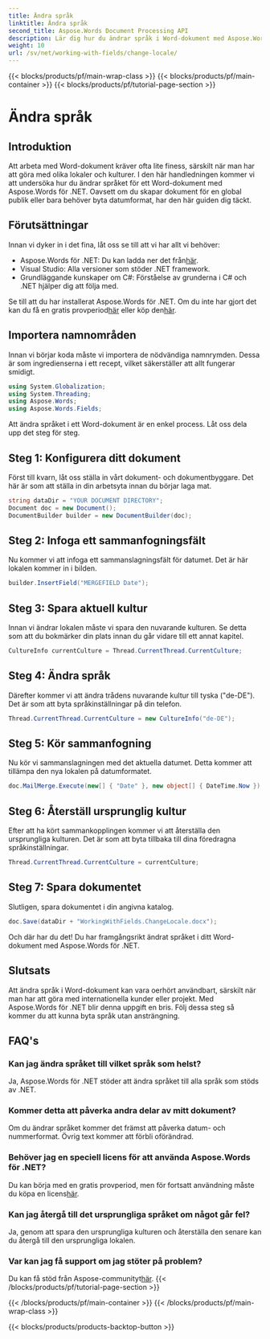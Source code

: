 ```yaml
---
title: Ändra språk
linktitle: Ändra språk
second_title: Aspose.Words Document Processing API
description: Lär dig hur du ändrar språk i Word-dokument med Aspose.Words för .NET med den här guiden. Perfekt för att hantera internationella kunder och projekt.
weight: 10
url: /sv/net/working-with-fields/change-locale/
---
```


{{< blocks/products/pf/main-wrap-class >}}
{{< blocks/products/pf/main-container >}}
{{< blocks/products/pf/tutorial-page-section >}}

# Ändra språk

## Introduktion

Att arbeta med Word-dokument kräver ofta lite finess, särskilt när man har att göra med olika lokaler och kulturer. I den här handledningen kommer vi att undersöka hur du ändrar språket för ett Word-dokument med Aspose.Words för .NET. Oavsett om du skapar dokument för en global publik eller bara behöver byta datumformat, har den här guiden dig täckt.

## Förutsättningar

Innan vi dyker in i det fina, låt oss se till att vi har allt vi behöver:

-  Aspose.Words för .NET: Du kan ladda ner det från[här](https://releases.aspose.com/words/net/).
- Visual Studio: Alla versioner som stöder .NET framework.
- Grundläggande kunskaper om C#: Förståelse av grunderna i C# och .NET hjälper dig att följa med.

 Se till att du har installerat Aspose.Words för .NET. Om du inte har gjort det kan du få en gratis provperiod[här](https://releases.aspose.com/) eller köp den[här](https://purchase.aspose.com/buy).

## Importera namnområden

Innan vi börjar koda måste vi importera de nödvändiga namnrymden. Dessa är som ingredienserna i ett recept, vilket säkerställer att allt fungerar smidigt.

```csharp
using System.Globalization;
using System.Threading;
using Aspose.Words;
using Aspose.Words.Fields;
```

Att ändra språket i ett Word-dokument är en enkel process. Låt oss dela upp det steg för steg.

## Steg 1: Konfigurera ditt dokument

Först till kvarn, låt oss ställa in vårt dokument- och dokumentbyggare. Det här är som att ställa in din arbetsyta innan du börjar laga mat.

```csharp
string dataDir = "YOUR DOCUMENT DIRECTORY";
Document doc = new Document();
DocumentBuilder builder = new DocumentBuilder(doc);
```

## Steg 2: Infoga ett sammanfogningsfält

Nu kommer vi att infoga ett sammanslagningsfält för datumet. Det är här lokalen kommer in i bilden.

```csharp
builder.InsertField("MERGEFIELD Date");
```

## Steg 3: Spara aktuell kultur

Innan vi ändrar lokalen måste vi spara den nuvarande kulturen. Se detta som att du bokmärker din plats innan du går vidare till ett annat kapitel.

```csharp
CultureInfo currentCulture = Thread.CurrentThread.CurrentCulture;
```

## Steg 4: Ändra språk

Därefter kommer vi att ändra trådens nuvarande kultur till tyska ("de-DE"). Det är som att byta språkinställningar på din telefon.

```csharp
Thread.CurrentThread.CurrentCulture = new CultureInfo("de-DE");
```

## Steg 5: Kör sammanfogning

Nu kör vi sammanslagningen med det aktuella datumet. Detta kommer att tillämpa den nya lokalen på datumformatet.

```csharp
doc.MailMerge.Execute(new[] { "Date" }, new object[] { DateTime.Now });
```

## Steg 6: Återställ ursprunglig kultur

Efter att ha kört sammankopplingen kommer vi att återställa den ursprungliga kulturen. Det är som att byta tillbaka till dina föredragna språkinställningar.

```csharp
Thread.CurrentThread.CurrentCulture = currentCulture;
```

## Steg 7: Spara dokumentet

Slutligen, spara dokumentet i din angivna katalog.

```csharp
doc.Save(dataDir + "WorkingWithFields.ChangeLocale.docx");
```

Och där har du det! Du har framgångsrikt ändrat språket i ditt Word-dokument med Aspose.Words för .NET.

## Slutsats

Att ändra språk i Word-dokument kan vara oerhört användbart, särskilt när man har att göra med internationella kunder eller projekt. Med Aspose.Words för .NET blir denna uppgift en bris. Följ dessa steg så kommer du att kunna byta språk utan ansträngning.

## FAQ's

### Kan jag ändra språket till vilket språk som helst?
Ja, Aspose.Words för .NET stöder att ändra språket till alla språk som stöds av .NET.

### Kommer detta att påverka andra delar av mitt dokument?
Om du ändrar språket kommer det främst att påverka datum- och nummerformat. Övrig text kommer att förbli oförändrad.

### Behöver jag en speciell licens för att använda Aspose.Words för .NET?
 Du kan börja med en gratis provperiod, men för fortsatt användning måste du köpa en licens[här](https://purchase.aspose.com/buy).

### Kan jag återgå till det ursprungliga språket om något går fel?
Ja, genom att spara den ursprungliga kulturen och återställa den senare kan du återgå till den ursprungliga lokalen.

### Var kan jag få support om jag stöter på problem?
 Du kan få stöd från Aspose-communityt[här](https://forum.aspose.com/c/words/8).
{{< /blocks/products/pf/tutorial-page-section >}}

{{< /blocks/products/pf/main-container >}}
{{< /blocks/products/pf/main-wrap-class >}}

{{< blocks/products/products-backtop-button >}}
